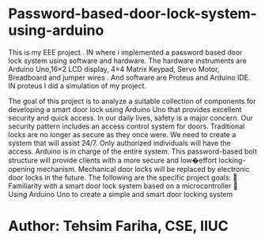 # Password-based-door-lock-system-using-arduino
This is my EEE project . IN where i implemented a password based door lock system using software and hardware. The hardware instruments are Arduino Uno,16×2 LCD display, 4×4 Matrix Keypad, Servo Motor, Breadboard and jumper wires  . And software are Proteus and Arduino IDE. IN proteus I did a simulation of my project.

The goal of this project is to analyze a suitable collection of
components for developing a smart door lock using Arduino Uno
that provides excellent security and quick access. In our daily
lives, safety is a major concern. Our security pattern includes an
access control system for doors. Traditional locks are no longer
as secure as they once were. We need to create a system that will
assist 24/7. Only authorized individuals will have the access.
Arduino is in charge of the entire system. This password-based
bolt structure will provide clients with a more secure and low�effort locking-opening mechanism. Mechanical door locks will
be replaced by electronic door locks in the future.
The following are the specific project goals:
 Familiarity with a smart door lock system based on a
microcontroller
 Using Arduino Uno to create a simple and smart door
locking system

# Author: Tehsim Fariha, CSE, IIUC
